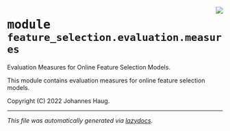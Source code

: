 <!-- markdownlint-disable -->

<a href="https://github.com/haugjo/float/tree/main/float/feature_selection/evaluation/measures/__init__.py#L0"><img align="right" style="float:right;" src="https://img.shields.io/badge/-source-cccccc?style=flat-square"></a>

# <kbd>module</kbd> `feature_selection.evaluation.measures`
Evaluation Measures for Online Feature Selection Models. 

This module contains evaluation measures for online feature selection models. 

Copyright (C) 2022 Johannes Haug. 





---

_This file was automatically generated via [lazydocs](https://github.com/ml-tooling/lazydocs)._
